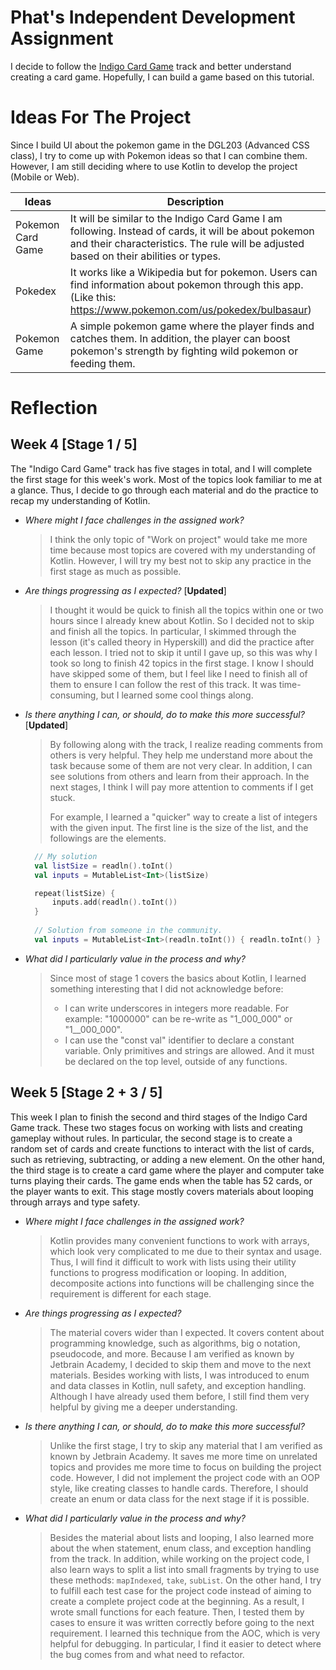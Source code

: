 # Phat's Independent Development Assignment
I decide to follow the [Indigo Card Game](https://hyperskill.org/projects/214?track=18) track and better understand creating a card game. Hopefully, I can build a game based on this tutorial.

# Ideas For The Project

Since I build UI about the pokemon game in the DGL203 (Advanced CSS class), I try to come up with Pokemon ideas so that I can combine them. However, I am still deciding where to use Kotlin to develop the project (Mobile or Web).

| Ideas  | Description |
| ------------- | ------------- |
| Pokemon Card Game  | It will be similar to the Indigo Card Game I am following. Instead of cards, it will be about pokemon and their characteristics. The rule will be adjusted based on their abilities or types.  |
| Pokedex | It works like a Wikipedia but for pokemon. Users can find information about pokemon through this app. (Like this: https://www.pokemon.com/us/pokedex/bulbasaur) |
| Pokemon Game | A simple pokemon game where the player finds and catches them. In addition, the player can boost pokemon's strength by fighting wild pokemon or feeding them. |

# Reflection
## Week 4 [Stage 1 / 5]
The "Indigo Card Game" track has five stages in total, and I will complete the first stage for this week's work. Most of the topics look familiar to me at a glance. Thus, I decide to go through each material and do the practice to recap my understanding of Kotlin. 

- _Where might I face challenges in the assigned work?_

  > I think the only topic of "Work on project" would take me more time because most topics are covered with my understanding of Kotlin. However, I will try my best not to skip any practice in the first stage as much as possible. 

- _Are things progressing as I expected?_ [__Updated__]

  > I thought it would be quick to finish all the topics within one or two hours since I already knew about Kotlin. So I decided not to skip and finish all the topics. In particular, I  skimmed through the lesson (it's called theory in Hyperskill) and did the practice after each lesson. I tried not to skip it until I gave up, so this was why I took so long to finish 42 topics in the first stage. I know I should have skipped some of them, but I feel like I need to finish all of them to ensure I can follow the rest of this track. It was time-consuming, but I learned some cool things along.

- _Is there anything I can, or should, do to make this more successful?_ [__Updated__]

  > By following along with the track, I realize reading comments from others is very helpful. They help me understand more about the task because some of them are not very clear. In addition, I can see solutions from others and learn from their approach. In the next stages, I think I will pay more attention to comments if I get stuck.
  > 
  > For example, I learned a "quicker" way to create a list of integers with the given input. The first line is the size of the list, and the followings are the elements.
  ```kotlin
    // My solution
    val listSize = readln().toInt()
    val inputs = MutableList<Int>(listSize)

    repeat(listSize) {
        inputs.add(readln().toInt())
    }
    
    // Solution from someone in the community.
    val inputs = MutableList<Int>(readln.toInt()) { readln.toInt() }
  ```

- _What did I particularly value in the process and why?_

  > Since most of stage 1 covers the basics about Kotlin, I learned something interesting that I did not acknowledge before: 
  > - I can write underscores in integers more readable. For example: "1000000" can be re-write as "1_000_000" or "1__000_000".
  > - I can use the "const val" identifier to declare a constant variable. Only primitives and strings are allowed. And it must be declared on the top level, outside of any functions.

## Week 5 [Stage 2 + 3 / 5]
This week I plan to finish the second and third stages of the Indigo Card Game track. These two stages focus on working with lists and creating gameplay without rules.
In particular, the second stage is to create a random set of cards and create functions to interact with the list of cards, such as retrieving, subtracting, or adding a new element.
On the other hand, the third stage is to create a card game where the player and computer take turns playing their cards. The game ends when the table has 52 cards, or the player wants to exit. This stage mostly covers materials about looping through arrays and type safety.

- _Where might I face challenges in the assigned work?_

  > Kotlin provides many convenient functions to work with arrays, which look very complicated to me due to their syntax and usage. Thus, I will find it difficult to work with lists using their utility functions to progress modification or looping. In addition, decomposite actions into functions will be challenging since the requirement is different for each stage.

- _Are things progressing as I expected?_ 

  > The material covers wider than I expected. It covers content about programming knowledge, such as algorithms, big o notation, pseudocode, and more. Because I am verified as known by Jetbrain Academy, I decided to skip them and move to the next materials.
Besides working with lists, I was introduced to enum and data classes in Kotlin, null safety, and exception handling. Although I have already used them before, I still find them very helpful by giving me a deeper understanding.

- _Is there anything I can, or should, do to make this more successful?_

  > Unlike the first stage, I try to skip any material that I am verified as known by Jetbrain Academy. It saves me more time on unrelated topics and provides me more time to focus on building the project code. However, I did not implement the project code with an OOP style, like creating classes to handle cards. Therefore, I should create an enum or data class for the next stage if it is possible.

- _What did I particularly value in the process and why?_

  > Besides the material about lists and looping, I also learned more about the when statement, enum class, and exception handling from the track. In addition, while working on the project code, I also learn ways to split a list into small fragments by trying to use these methods: ```mapIndexed```, ```take```, ```subList```. 
  > On the other hand, I try to fulfill each test case for the project code instead of aiming to create a complete project code at the beginning. As a result, I wrote small functions for each feature. Then, I tested them by cases to ensure it was written correctly before going to the next requirement. I learned this technique from the AOC, which is very helpful for debugging. In particular, I find it easier to detect where the bug comes from and what need to refactor. 
